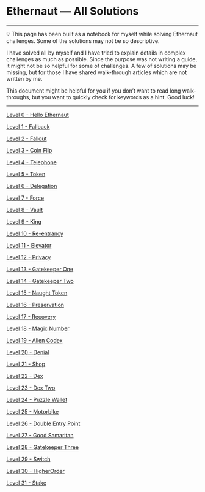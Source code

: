# Ethernaut — All Solutions

---

<aside>
💡 This page has been built as a notebook for myself while solving Ethernaut challenges. Some of the solutions may not be so descriptive. 

I have solved all by myself and I have tried to explain details in complex challenges as much as possible. Since the purpose was not writing a guide, it might not be so helpful for some of challenges. A few of solutions may be missing, but for those I have shared walk-through articles which are not written by me. 

This document might be helpful for you if you don’t want to read long walk-throughs, but you want to quickly check for keywords as a hint. Good luck!

</aside>

---


[Level 0 - Hello Ethernaut](src/Level%200%20-%20Hello%20Ethernaut.md)

[Level 1 - Fallback](src/Level%201%20-%20Fallback.md)

[Level 2 - Fallout](src/Level%202%20-%20Fallout.md)

[Level 3 - Coin Flip](src/Level%203%20-%20Coin%20Flip.md)

[Level 4 - Telephone](src/Level%204%20-%20Telephone.md)

[Level 5 - Token](src/Level%205%20-%20Token.md)

[Level 6 - Delegation](src/Level%206%20-%20Delegation.md)

[Level 7 - Force](src/Level%207%20-%20Force.md)

[Level 8 - Vault](src/Level%208%20-%20Vault.md)

[Level 9 - King](src/Level%209%20-%20King.md)

[Level 10 - Re-entrancy](src/Level%2010%20-%20Re-entrancy.md)

[Level 11 - Elevator](src/Level%2011%20-%20Elevator.md)

[Level 12 - Privacy](src/Level%2012%20-%20Privacy.md)

[Level 13 - Gatekeeper One](src/Level%2013%20-%20Gatekeeper%20One.md)

[Level 14 - Gatekeeper Two](src/Level%2014%20-%20Gatekeeper%20Two.md)

[Level 15 - Naught Token](src/Level%2015%20-%20Naught%20Token.md)

[Level 16 - Preservation](src/Level%2016%20-%20Preservation.md)

[Level 17 - Recovery](src/Level%2017%20-%20Recovery.md)

[Level 18 - Magic Number](src/Level%2018%20-%20Magic%20Number.md)

[Level 19 - Alien Codex](src/Level%2019%20-%20Alien%20Codex.md)

[Level 20 - Denial](src/Level%2020%20-%20Denial.md)

[Level 21 - Shop](src/Level%2021%20-%20Shop.md)

[Level 22 - Dex](src/Level%2022%20-%20Dex.md)

[Level 23 - Dex Two](src/Level%2023%20-%20Dex%20Two.md)

[Level 24 - Puzzle Wallet](src/Level%2024%20-%20Puzzle%20Wallet.md)

[Level 25 - Motorbike](src/Level%2025%20-%20Motorbike.md)

[Level 26 - Double Entry Point](src/Level%2026%20-%20Double%20Entry%20Point.md)

[Level 27 - Good Samaritan](src/Level%2027%20-%20Good%20Samaritan.md)

[Level 28 - Gatekeeper Three](src/Level%2028%20-%20Gatekeeper%20Three.md)

[Level 29 - Switch](src/Level%2029%20-%20Switch.md)

[Level 30 - HigherOrder](src/Level%2030%20-%20HigherOrder.md)

[Level 31 - Stake](src/Level%2031%20-%20Stake.md)
